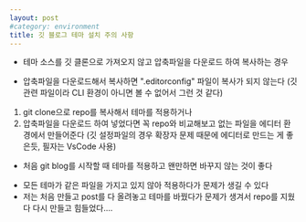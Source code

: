 ```yaml
---
layout: post
#category: environment
title: 깃 블로그 테마 설치 주의 사항
---
```


* 테마 소스를 깃 클론으로 가져오지 않고 압축파일을 다운로드 하여 복사하는 경우
- 압축파일을 다운로드해서 복사하면 ".editorconfig" 파일이 복사가 되지 않는다
(깃 관련 파일이라 CLI 환경이 아니면 볼 수 없어서 그런 것 같다)
1. git clone으로 repo를 복사해서 테마를 적용하거나
2. 압축파일을 다운로드 하여 넣었다면 꼭 repo와 비교해보고 없는 파일을 에디터 환경에서 만들어준다
(깃 설정파일의 경우 확장자 문제 때문에 에디터로 만드는 게 좋은듯, 필자는 VsCode 사용)

* 처음 git blog를 시작할 때 테마를 적용하고 왠만하면 바꾸지 않는 것이 좋다
- 모든 테마가 같은 파일을 가지고 있지 않아 적용하다가 문제가 생길 수 있다
- 저는 처음 만들고 post를 다 올려놓고 테마를 바꿨다가 문제가 생겨서 repo를 지웠다 다시 만들고 힘들었다....